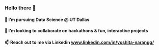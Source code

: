 ### Hello there 👋
#### 🌱 I’m pursuing Data Science @ UT Dallas
#### 👯 I’m looking to collaborate on hackathons & fun, interactive projects 
#### 📫 Reach out to me via Linkedin www.linkedin.com/in/yoshita-narangg/
<!--
**yoshitanarang/yoshitanarang** is a ✨ _special_ ✨ repository because its `README.md` (this file) appears on your GitHub profile.

Here are some ideas to get you started:

- 🔭 I’m currently working on ...
- 🌱 I’m currently learning ...
- 👯 I’m looking to collaborate on ...
- 🤔 I’m looking for help with ...
- 💬 Ask me about ...
- 📫 How to reach me: ...
- 😄 Pronouns: ...
- ⚡ Fun fact: ...
-->
